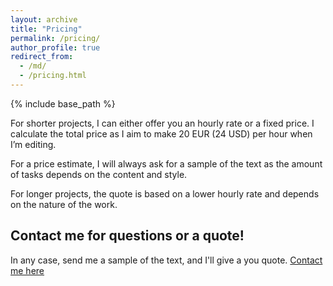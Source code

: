 ```yaml
---
layout: archive
title: "Pricing"
permalink: /pricing/
author_profile: true
redirect_from:
  - /md/
  - /pricing.html
---
```


{% include base_path %}

For shorter projects, I can either offer you an hourly rate or a fixed price. I calculate the total price as I aim to make 20 EUR (24 USD) per hour when I’m editing. 

For a price estimate, I will always ask for a sample of the text as the amount of tasks depends on the content and style.  

For longer projects, the quote is based on a lower hourly rate and depends on the nature of the work. 

## Contact me for questions or a quote!
In any case, send me a sample of the text, and I'll give a you quote. [Contact me here](contact)

